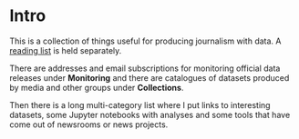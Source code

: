 Intro
============================

This is a collection of things useful for producing journalism with data. A [reading list](https://dj-reading.readthedocs.io/en/latest/#) is held separately.

There are addresses and email subscriptions for monitoring official data releases under **Monitoring** and there are catalogues of datasets produced by media and other groups under **Collections**.

Then there is a long multi-category list where I put links to interesting datasets, some Jupyter notebooks with analyses and some tools that have come out of newsrooms or news projects.
